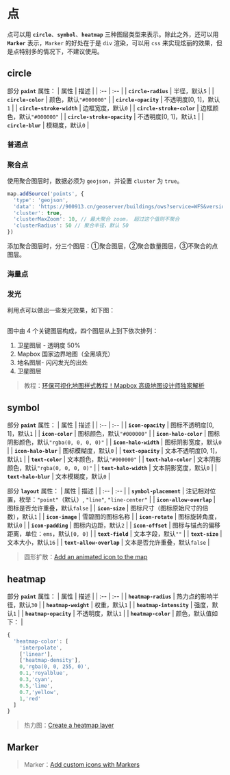 # 点
点可以用 **`circle`**、**`symbol`**、**`heatmap`** 三种图层类型来表示。除此之外，还可以用 **`Marker`** 表示，`Marker` 的好处在于是 `div` 渲染，可以用 `css` 来实现炫丽的效果，但是点特别多的情况下，不建议使用。

## circle
部分 **`paint`** 属性：
| 属性 | 描述 |
| :-- | :-- |
| **`circle-radius`** | 半径，默认`5` |
| **`circle-color`** | 颜色，默认`"#000000"` |
| **`circle-opacity`** | 不透明度[0, 1]，默认`1` |
| **`circle-stroke-width`** | 边框宽度，默认`0` |
| **`circle-stroke-color`** | 边框颜色，默认`"#000000"` |
| **`circle-stroke-opacity`** | 不透明度[0, 1]，默认`1` |
| **`circle-blur`** | 模糊度，默认`0` |

### 普通点
<ClientOnly>
  <common-code-view name="data-circle"/>
</ClientOnly>

### 聚合点
使用聚合图层时，数据必须为 `geojson`，并设置 `cluster` 为 `true`。

``` js
map.addSource('points', {
  'type': 'geojson',
  'data': 'https://900913.cn/geoserver/buildings/ows?service=WFS&version=2.0.0&request=GetFeature&typeName=buildings:cq_point&outputFormat=application/json',
  'cluster': true,
  'clusterMaxZoom': 10, // 最大聚合 zoom， 超过这个值则不聚合
  'clusterRadius': 50 // 聚合半径，默认 50
})
```

添加聚合图层时，分三个图层：①聚合图层，②聚合数量图层，③不聚合的点图层。

<ClientOnly>
  <common-code-view name="data-circle-cluster"/>
</ClientOnly>

### 海量点
<ClientOnly>
  <common-code-view name="data-circle-scatter"/>
</ClientOnly>

### 发光
利用点可以做出一些发光效果，如下图：

<div align="center">
  <img :src="$withBase('/assets/images/coastal.webp')" />
</div>

图中由 4 个关键图层构成，四个图层从上到下依次排列：
1. 卫星图层 - 透明度 50%
2. Mapbox 国家边界地图（全黑填充）
3. 地名图层- 闪闪发光的出处
4. 卫星图层

> 教程：[环保可视化地图样式教程！Mapbox 高级地图设计师独家解析](https://mp.weixin.qq.com/s/YSYOFE4EhGzTSf8vt9mpnA)

<ClientOnly>
  <common-code-view name="data-fill-point" :is-code-view="false"/>
</ClientOnly>

## symbol
部分 **`paint`** 属性：
| 属性 | 描述 |
| :-- | :-- |
| **`icon-opacity`** | 图标不透明度[0, 1]，默认`1` |
| **`icon-color`** | 图标颜色，默认`"#000000"` |
| **`icon-halo-color`** | 图标阴影颜色，默认`"rgba(0, 0, 0, 0)"` |
| **`icon-halo-width`** | 图标阴影宽度，默认`0` |
| **`icon-halo-blur`** | 图标模糊度，默认`0` |
| **`text-opacity`** | 文本不透明度[0, 1]，默认`1` |
| **`text-color`** | 文本颜色，默认`"#000000"` |
| **`text-halo-color`** | 文本阴影颜色，默认`"rgba(0, 0, 0, 0)"` |
| **`text-halo-width`** | 文本阴影宽度，默认`0` |
| **`text-halo-blur`** | 文本模糊度，默认`0` |

部分 **`layout`** 属性：
| 属性 | 描述 |
| :-- | :-- |
| **`symbol-placement`** | 注记相对位置，枚举：`"point"`（默认）, `"line"`, `"line-center"` |
| **`icon-allow-overlap`** | 图标是否允许重叠，默认`false` |
| **`icon-size`** | 图标尺寸（图标原始尺寸的倍数），默认`1` |
| **`icon-image`** | 雪碧图的图标名称 |
| **`icon-rotate`** | 图标旋转角度，默认`0` |
| **`icon-padding`** | 图标内边距，默认`2` |
| **`icon-offset`** | 图标与锚点的偏移距离，单位：`ems`，默认`[0, 0]` |
| **`text-field`** | 文本字段，默认`""` |
| **`text-size`** | 文本大小，默认`16` |
| **`text-allow-overlap`** | 文本是否允许重叠，默认`false` |

<ClientOnly>
  <common-code-view name="data-symbol"/>
</ClientOnly>

> 圆形扩散：[Add an animated icon to the map](https://docs.mapbox.com/mapbox-gl-js/example/add-image-animated/)

## heatmap
部分 **`paint`** 属性：
| 属性 | 描述 |
| :-- | :-- |
| **`heatmap-radius`** | 热力点的影响半径，默认`30` |
| **`heatmap-weight`** | 权重，默认`1` |
| **`heatmap-intensity`** | 强度，默认`1` |
| **`heatmap-opacity`** | 不透明度，默认`1` |
| **`heatmap-color`** | 颜色，默认值如下： |

``` js
{
  'heatmap-color': [
    'interpolate',
    ['linear'],
    ['heatmap-density'],
    0,'rgba(0, 0, 255, 0)',
    0.1,'royalblue',
    0.3,'cyan',
    0.5,'lime',
    0.7,'yellow',
    1,'red'
  ]
}
```

<ClientOnly>
  <common-code-view name="data-heatmap"/>
</ClientOnly>

> 热力图：[Create a heatmap layer](https://docs.mapbox.com/mapbox-gl-js/example/heatmap-layer/)

## Marker
<ClientOnly>
  <common-code-view name="data-marker"/>
</ClientOnly>

> Marker：[Add custom icons with Markers](https://docs.mapbox.com/mapbox-gl-js/example/custom-marker-icons/)
